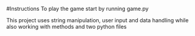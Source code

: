 #Instructions
To play the game start by running game.py

This project uses string manipulation, user input and data handling while also working with methods and two python files
